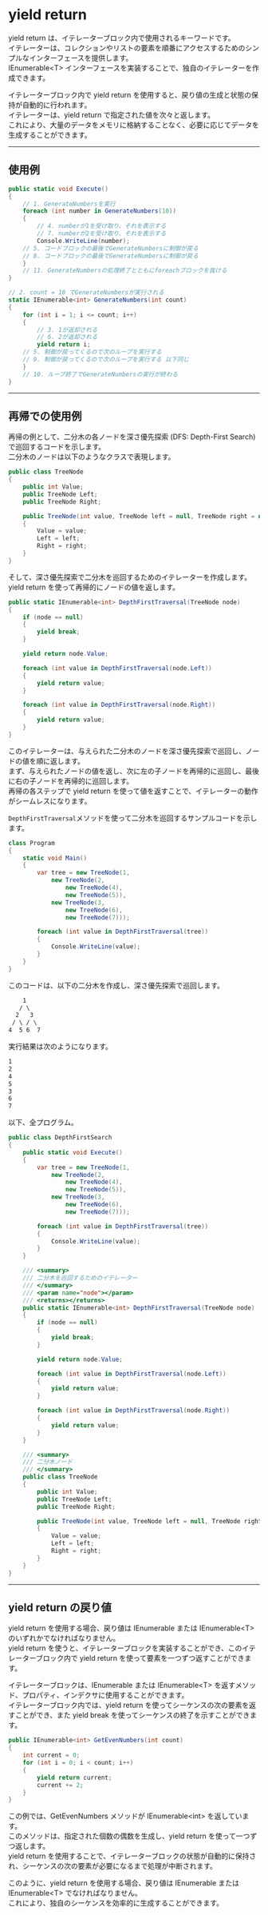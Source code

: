 # yield return

yield return は、イテレーターブロック内で使用されるキーワードです。  
イテレーターは、コレクションやリストの要素を順番にアクセスするためのシンプルなインターフェースを提供します。  
IEnumerable\<T> インターフェースを実装することで、独自のイテレーターを作成できます。  

イテレーターブロック内で yield return を使用すると、戻り値の生成と状態の保持が自動的に行われます。  
イテレーターは、yield return で指定された値を次々と返します。  
これにより、大量のデータをメモリに格納することなく、必要に応じてデータを生成することができます。  

---

## 使用例

``` cs
public static void Execute()
{
    // 1. GenerateNumbersを実行
    foreach (int number in GenerateNumbers(10))
    {
        // 4. numberが1を受け取り、それを表示する
        // 7. numberが2を受け取り、それを表示する
        Console.WriteLine(number);
    // 5. コードブロックの最後でGenerateNumbersに制御が戻る
    // 8. コードブロックの最後でGenerateNumbersに制御が戻る
    }
    // 11. GenerateNumbersの処理終了とともにforeachブロックを抜ける
}

// 2. count = 10 でGenerateNumbersが実行される
static IEnumerable<int> GenerateNumbers(int count)
{
    for (int i = 1; i <= count; i++)
    {
        // 3. 1が返却される
        // 6. 2が返却される
        yield return i;
    // 5. 制御が戻ってくるので次のループを実行する
    // 9. 制御が戻ってくるので次のループを実行する 以下同じ
    }
    // 10. ループ終了でGenerateNumbersの実行が終わる
}
```

---

## 再帰での使用例

再帰の例として、二分木の各ノードを深さ優先探索 (DFS: Depth-First Search) で巡回するコードを示します。  
二分木のノードは以下のようなクラスで表現します。  

``` cs
public class TreeNode
{
    public int Value;
    public TreeNode Left;
    public TreeNode Right;

    public TreeNode(int value, TreeNode left = null, TreeNode right = null)
    {
        Value = value;
        Left = left;
        Right = right;
    }
}
```

そして、深さ優先探索で二分木を巡回するためのイテレーターを作成します。  
yield return を使って再帰的にノードの値を返します。  

``` cs
public static IEnumerable<int> DepthFirstTraversal(TreeNode node)
{
    if (node == null)
    {
        yield break;
    }

    yield return node.Value;

    foreach (int value in DepthFirstTraversal(node.Left))
    {
        yield return value;
    }

    foreach (int value in DepthFirstTraversal(node.Right))
    {
        yield return value;
    }
}
```

このイテレーターは、与えられた二分木のノードを深さ優先探索で巡回し、ノードの値を順に返します。  
まず、与えられたノードの値を返し、次に左の子ノードを再帰的に巡回し、最後に右の子ノードを再帰的に巡回します。  
再帰の各ステップで yield return を使って値を返すことで、イテレーターの動作がシームレスになります。  

`DepthFirstTraversal`メソッドを使って二分木を巡回するサンプルコードを示します。  

``` cs
class Program
{
    static void Main()
    {
        var tree = new TreeNode(1,
            new TreeNode(2,
                new TreeNode(4),
                new TreeNode(5)),
            new TreeNode(3,
                new TreeNode(6),
                new TreeNode(7)));

        foreach (int value in DepthFirstTraversal(tree))
        {
            Console.WriteLine(value);
        }
    }
}
```

このコードは、以下の二分木を作成し、深さ優先探索で巡回します。

``` txt
    1
   / \
  2   3
 / \ / \
4  5 6  7
```

実行結果は次のようになります。

``` txt
1
2
4
5
3
6
7
```

以下、全プログラム。  

``` cs
public class DepthFirstSearch
{
    public static void Execute()
    {
        var tree = new TreeNode(1,
            new TreeNode(2,
                new TreeNode(4),
                new TreeNode(5)),
            new TreeNode(3,
                new TreeNode(6),
                new TreeNode(7)));

        foreach (int value in DepthFirstTraversal(tree))
        {
            Console.WriteLine(value);
        }
    }

    /// <summary>
    /// 二分木を巡回するためのイテレーター
    /// </summary>
    /// <param name="node"></param>
    /// <returns></returns>
    public static IEnumerable<int> DepthFirstTraversal(TreeNode node)
    {
        if (node == null)
        {
            yield break;
        }

        yield return node.Value;

        foreach (int value in DepthFirstTraversal(node.Left))
        {
            yield return value;
        }

        foreach (int value in DepthFirstTraversal(node.Right))
        {
            yield return value;
        }
    }

    /// <summary>
    /// 二分木ノード
    /// </summary>
    public class TreeNode
    {
        public int Value;
        public TreeNode Left;
        public TreeNode Right;

        public TreeNode(int value, TreeNode left = null, TreeNode right = null)
        {
            Value = value;
            Left = left;
            Right = right;
        }
    }
}
```

---

## yield return の戻り値

yield return を使用する場合、戻り値は IEnumerable または IEnumerable\<T> のいずれかでなければなりません。  
yield return を使うと、イテレーターブロックを実装することができ、このイテレーターブロック内で yield return を使って要素を一つずつ返すことができます。  

イテレーターブロックは、IEnumerable または IEnumerable\<T> を返すメソッド、プロパティ、インデクサに使用することができます。  
イテレーターブロック内では、yield return を使ってシーケンスの次の要素を返すことができ、また yield break を使ってシーケンスの終了を示すことができます。  

``` cs
public IEnumerable<int> GetEvenNumbers(int count)
{
    int current = 0;
    for (int i = 0; i < count; i++)
    {
        yield return current;
        current += 2;
    }
}
```

この例では、GetEvenNumbers メソッドが IEnumerable\<int> を返しています。  
このメソッドは、指定された個数の偶数を生成し、yield return を使って一つずつ返します。  
yield return を使用することで、イテレーターブロックの状態が自動的に保持され、シーケンスの次の要素が必要になるまで処理が中断されます。  

このように、yield return を使用する場合、戻り値は IEnumerable または IEnumerable\<T> でなければなりません。  
これにより、独自のシーケンスを効率的に生成することができます。  
